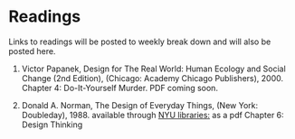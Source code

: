 # Readings

Links to readings will be posted to weekly break down and will also be posted here.

1. Victor Papanek, Design for The Real World: Human Ecology and Social Change (2nd Edition), (Chicago: Academy Chicago Publishers), 2000.
Chapter 4: Do-It-Yourself Murder.
PDF coming soon.

2. Donald A. Norman, The Design of Everyday Things, (New York: Doubleday), 1988.
available through [NYU libraries:](https://getit.library.nyu.edu/go/9468608) as a pdf
Chapter 6: Design Thinking 

